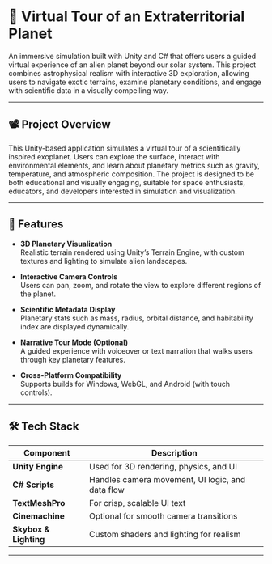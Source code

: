 # 🌌 Virtual Tour of an Extraterritorial Planet

An immersive simulation built with Unity and C# that offers users a guided virtual experience of an alien planet beyond our solar system. This project combines astrophysical realism with interactive 3D exploration, allowing users to navigate exotic terrains, examine planetary conditions, and engage with scientific data in a visually compelling way.

---

## 📽️ Project Overview

This Unity-based application simulates a virtual tour of a scientifically inspired exoplanet. Users can explore the surface, interact with environmental elements, and learn about planetary metrics such as gravity, temperature, and atmospheric composition. The project is designed to be both educational and visually engaging, suitable for space enthusiasts, educators, and developers interested in simulation and visualization.

---

## 🚀 Features

- **3D Planetary Visualization**  
  Realistic terrain rendered using Unity’s Terrain Engine, with custom textures and lighting to simulate alien landscapes.

- **Interactive Camera Controls**  
  Users can pan, zoom, and rotate the view to explore different regions of the planet.

- **Scientific Metadata Display**  
  Planetary stats such as mass, radius, orbital distance, and habitability index are displayed dynamically.

- **Narrative Tour Mode (Optional)**  
  A guided experience with voiceover or text narration that walks users through key planetary features.

- **Cross-Platform Compatibility**  
  Supports builds for Windows, WebGL, and Android (with touch controls).

---

## 🛠️ Tech Stack

| Component       | Description                                      |
|----------------|--------------------------------------------------|
| **Unity Engine**| Used for 3D rendering, physics, and UI          |
| **C# Scripts**  | Handles camera movement, UI logic, and data flow|
| **TextMeshPro**| For crisp, scalable UI text                      |
| **Cinemachine**| Optional for smooth camera transitions           |
| **Skybox & Lighting**| Custom shaders and lighting for realism    |

---

